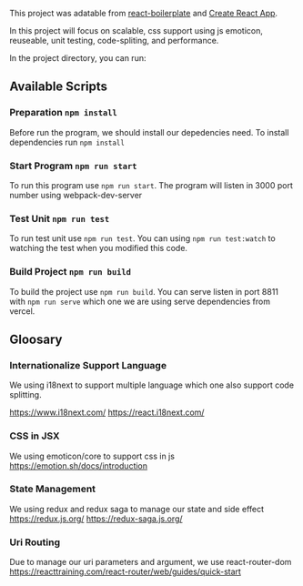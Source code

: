 This project was adatable from [react-boilerplate](https://github.com/react-boilerplate/react-boilerplate) and [Create React App](https://github.com/facebook/create-react-app).

In this project will focus on scalable, css support using js emoticon, reuseable, unit testing, code-spliting, and performance.

In the project directory, you can run:

## Available Scripts

### Preparation `npm install`

Before run the program, we should install our depedencies need.
To install dependencies run `npm install`

### Start Program `npm run start`

To run this program use `npm run start`.
The program will listen in 3000 port number using webpack-dev-server

### Test Unit `npm run test`

To run test unit use `npm run test`.
You can using `npm run test:watch` to watching the test when you modified this code.

### Build Project `npm run build`

To build the project use `npm run build`.
You can serve listen in port 8811 with `npm run serve` which one we are using serve dependencies from vercel.

## Gloosary

### Internationalize Support Language

We using i18next to support multiple language which one also support code splitting.

https://www.i18next.com/
https://react.i18next.com/

### CSS in JSX

We using emoticon/core to support css in js
https://emotion.sh/docs/introduction

### State Management

We using redux and redux saga to manage our state and side effect
https://redux.js.org/
https://redux-saga.js.org/

### Uri Routing

Due to manage our uri parameters and argument, we use react-router-dom
https://reacttraining.com/react-router/web/guides/quick-start
